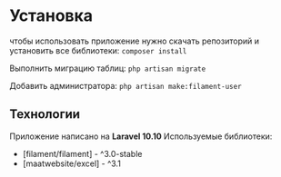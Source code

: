 # Установка

чтобы использовать приложение нужно скачать репозиторий и установить все библиотеки:
`composer install`

Выполнить миграцию таблиц:
`php artisan migrate`

Добавить администратора:
`php artisan make:filament-user`

## Технологии

Приложение написано на **Laravel 10.10**
Используемые библиотеки:

- [filament/filament] - ^3.0-stable
- [maatwebsite/excel] - ^3.1

